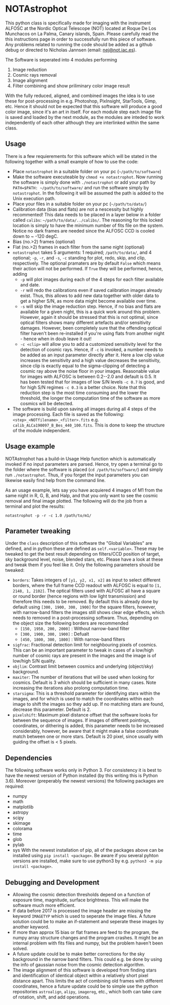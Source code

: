 # NOTAstrophot
This python class is specifically made for imaging with the instrument ALFOSC at the Nordic Optical Telescope (NOT) located at Roque De Los Munchacos on La Palma, Canary islands, Spain. Please carefully read the this instructions page in order to successfully run this piece of software. Any problems related to running the code should be added as a github debug or directed to Nicholas Jannsen (email: nej@not.iac.es).

The Software is seperated into 4 modules performing 
  1. Image reduction 
  2. Cosmic rays removal
  3. Image alignment
  4. Filter combining and show priliminary color image result 
  
With the fully reduced, aligned, and combined images the idea is to use these for post-processing in e.g. Photoshop, PixInsight, StarTools, Gimp, etc. Hence it should not be expected that this software will produce a good color image, since it's an art in itself. For each module step each image file is saved and loaded by the next module, as the modules are inteded to work independently of each other although they are interlinked within the same class. 

Usage
---
There is a few requierements for this software which will be stated in the following together with a small example of how to use the code:
  - Place `notastrophot` in a suitable folder on your pc (`~/path/to/software`)
  - Make the software executeable by `chmod +x notastrophot`. Now running the software is simply done with `./notastrophot` or add your path by `PATH=$PATH: ~/path/to/software/` and run the software simply by `notastrophot`.  In the following it will be assumed the path is added to the Unix execution path. 
  - Place your files in a suitable folder on your pc (`~/path/to/data/`)
  - Calibration data (bias and flats) are not a nescessity but highly recommented! This data needs to be placed in a layer below in a folder called `calibs`: `~/path/to/data/../calibs/`. The reasoning for this locked location is simply to have the minimum number of fits file on the system. Notice no dark frames are needed since the ALFOSC CCD is cooled down to ~ -120 degC.
  - Bias (no.>2) frames (optional) 
  - Flat (no.>2) frames in each filter from the same night (optional)
  - `notastrophot` takes 5 arguments: 1 required; `/path/to/data/`, and 4 optional; `-p`, `-r`, and `-s`, `-c` standing for plot, redo, skip, and clip, respectively. The optional pramaters are by default `False` which means their action will not be performed. If `True` they will be performed, hence, adding
    - `-p` will plot images during each of the 4 steps for each filter available and date.
    - `-r` will redo the calibrations even if saved calibration images already exist. Thus, this allows to add new data together with older data to get a higher S/N, as more data might become available over time. 
    - `-s` will skip the image reduction step. Hence, if no bias and flats are available for a given night, this is a quick work around this problem. However, again it should be stressed that this is not optimal, since optical filters shows many different artefacts and/or sensitivity damages. However, been completely sure that the offending optical filter haven't been re-installed if you're using flats from another night - hence when in doub leave it out!
    - `-c <clip>` will allow you to add a customized sensitivity level for the detection of cosmic rays. Hence, if `-c` is invoked, a number needs to be added as an input parameter directly after it. Here a low clip value increases the sensitivity and a high value decreases the sensitivity, since clip is exactly equal to the sigma-clipping of detecting a cosmic ray above the noise floor in your images. Reasonable value for images with ALFOSC is between 0.2--2.0 and default is 0.5. It has been tested that for images of low S/N levels `-c 0.7` is good, and for high S/N regimes `-c 0.3` is a better choice. Note that this reduction step is the most time consuming and the lower the threshold, the longer the computation time of the software as more cosmics will be detected.
  - The software is build upon saving all images during all 4 steps of the image processing. Each file is saved as the following: `<step>_<NOTfilename>_<filter>.fits` e.g. `calib_ALCa190097_B_Bes_440_100.fits`. This is done to keep the structure of the module independent.

Usage example
---
NOTAstrophot has a build-in Usage Help function which is automatically invoked if no input parameters are parsed. Hence, try open a terminal go to the folder where the software is placed (`cd /path/to/software/`) and simply run `./notastrophot`. Thus, if you forget the input parameters you can likewise easily find help from the command line.  

As an usage example, lets say you have acquiered 4 images of M1 from the same night in R, G, B, and Halp, and that you only want to see the cosmic removal and final image plotted. The following will do the job from a terminal and plot the results:
```
notastrophot -p -r -c 1.0 /path/to/m1/
```
Parameter tweaking
---
Under the `class` description of this software the "Global Variables" are defined, and in python these are defined as `self.<variable>`. These may be tweaked to get the best result depending on filters/CCD position of target, sky background level, noise, blended stars, etc. Please have a look at these and tweak them if you feel like it. Only the following parameters should be tweaked:
  - `borders`: Takes integers of `[y1, y2, x1, x2]` as input to select different borders, where the full frame CCD readout with ALFOSC is equal to `[1, 2148, 1, 2102]`. The optical filters used with ALFOSC all have a square or round border (hence regions with low light transmission) and therefore this needs to be removed. By default this is already done by default using `[300, 1900, 300, 1900]` for the square filters, however, with narrow-band filters the images still shows clear edge effects, which needs to removed in a post-processing software. Thus, depending on the object size the following borders are recommended
    - `[150, 1950, 200, 2000]` : Without narrow-band filter
    - `[300, 1900, 300, 1900]` : Defualt
    - `[450, 1800, 300, 1800]` : With narrow-band filters  
  - `sigfrac`: Fractional detection limit for neighbouring pixels of cosmics. This can be an important parameter to tweak in cases of a low/high number of cosmic rays are present in the images and the image is of low/high S/N quality.
  - `objlim`: Contrast limit between cosmics and underlying (object/sky) background. 
  - `maxiter`: The number of iterations that will be used when looking for cosmics. Default is 3 which should be sufficient in many cases. Note increasing the iterations also prolong computation time.
  - `starsigma`: This is a threshold parameter for identifying stars within the images, and for which is used to match the coordinates within each image to shift the images so they add up. If no matching stars are found, decrease this parameter. Default is 2.
- `pixelshift`: Maximum pixel distance offset that the software looks for between the sequence of images. If images of different pointings, coordinates, or dithering is added, this parameter needs to be increased considerably, however, be aware that it might make a false coordinate match between one or more stars. Default is 20 pixel, since usually with guiding the offset is < 5 pixels.   
  
Dependencies
---
The following software works only in Python 3. For consistency it is best to have the newest version of Python installed (by this writing this is Python 3.6). Moreover (preperably the newest versions) the following packages are required:
  - numpy
  - math
  - matplotlib
  - astropy
  - scipy
  - skimage
  - colorama
  - time
  - glob
  - pylab
  - sys
With the newest installation of pip, all of the packages above can be installed using `pip install <package>`. Be aware if you several pyhton versions are installed, make sure to use python3 by e.g. `python3 -m pip install <package>`.

Debugging and Development
---
- Allowing the cosmic detection thresholds depend on a function of exposure time, magnitude, surface brightness. This will make the software much more efficient. 
- If data before 2017 is processed the image header are missing the keyword `IMAGETYP` which is used to seperate the image files. A future solution could be to make an if-statement and seperate these images by another keyword.
- If more than approx 15 bias or flat frames are feed to the program, the numpy array structure changes and the program crashes. It might be an internal problem with fits files and numpy, but the problem haven't been solved.
- A future update could be to make better corrections for the sky background in the narrow band filters. This could e.g. be done by using the info of gaussian noise from the cosmic detection algorithm.
- The image alignment of this software is developed from finding stars and identification of identical object within a relatively short pixel distance apart. This limits the act of combining old frames with different coordinates, hence a future update could be to simple use the python repositories `astroalign`, `alipy`, `imagereg`, etc., which both can take care of rotation, shift, and add operations.

